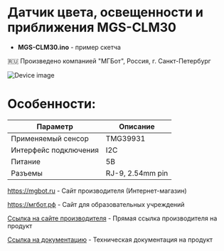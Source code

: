 # Датчик цвета, освещенности и приближения MGS-CLM30 

- **MGS-CLM30.ino** - пример скетча

🇷🇺 Произведено компанией "МГБот", Россия, г. Санкт-Петербург

![Device image](https://books.mgbot.ru/images/MGS-CLM30.PNG)

# Особенности:

| Параметр    | Описание |
| ----------- | -----------|
| Применяемый сенсор   | TMG39931|
| Интерфейс подключения    | I2C |
| Питание     | 5В|
| Разъемы     | RJ-9, 2.54mm pin|

https://mgbot.ru  - Сайт производителя (Интернет-магазин)

https://мгбот.рф  - Сайт для образовательных учреждений

[Ссылка на сайте производителя](https://mgbot.ru/catalog/datchiki_sensory/datchik_tsveta_osveshchennosti_priblizheniya_mgs_clm30_s_razemom_rj_9_tmg39931/) - Прямая ссылка производителя на продукт

[Ссылка на документацию](https://books.mgbot.ru/devices/MGS-CLM30.pdf) - Техническая документация на продукт